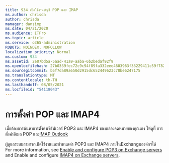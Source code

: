 ```yaml
---
title: 934 เปิดใช้งานบัญชี POP และ IMAP
ms.author: chrisda
author: chrisda
manager: dansimp
ms.date: 04/21/2020
ms.audience: ITPro
ms.topic: article
ms.service: o365-administration
ROBOTS: NOINDEX, NOFOLLOW
localization_priority: Normal
ms.custom: 934
ms.assetid: 2e07bd5a-5aad-41a9-aaba-6b2bedaf92f9
ms.openlocfilehash: 27b0339fec72c9c94f89fa332eee4603963f33229411c59f78282b24e0c7f586
ms.sourcegitcommit: b5f7da89a650d2915dc652449623c78be6247175
ms.translationtype: MT
ms.contentlocale: th-TH
ms.lasthandoff: 08/05/2021
ms.locfileid: "54118043"
---
```

# <a name="pop-and-imap4-settings"></a>การตั้งค่า POP และ IMAP4

เมื่อต้องการค้นหาการตั้งค่าเซิร์ฟเวอร์ POP3 และ IMAP4 ของกล่องจดหมายของคุณเอง ให้ดูที่ การตั้งค่าอีเมล POP และ[IMAP Outlook](https://support.office.com/article/8361e398-8af4-4e97-b147-6c6c4ac95353.aspx)

ผู้ดูแลระบบสามารถเปิดใช้งานและกําหนดค่า POP3 และ IMAP4 ภายในExchangeองค์กรได้ For more information, see [Enable and configure POP3 on Exchange servers](https://technet.microsoft.com/library/bb124934.aspx) and Enable and configure [IMAP4 on Exchange servers](https://technet.microsoft.com/library/bb124489.aspx).
